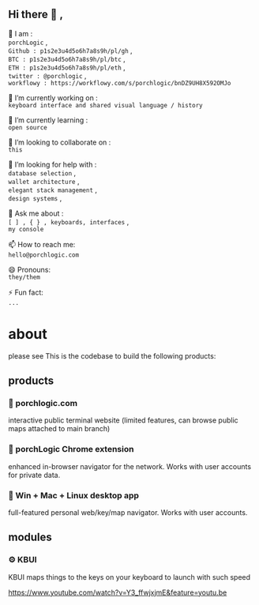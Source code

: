 ## Hi there 👋 ,

👥 I am :  
`porchLogic` ,  
`Github : p1s2e3u4d5o6h7a8s9h/pl/gh` ,  
`BTC : p1s2e3u4d5o6h7a8s9h/pl/btc` ,  
`ETH : p1s2e3u4d5o6h7a8s9h/pl/eth` ,  
`twitter : @porchlogic` ,  
`workflowy : https://workflowy.com/s/porchlogic/bnDZ9UH8X592OMJo`


🔭 I’m currently working on :  
`keyboard interface and shared visual language / history`

🌱 I’m currently learning :  
`open source`

👯 I’m looking to collaborate on :  
`this`

🤔 I’m looking for help with :  
`database selection` ,  
`wallet architecture` ,  
`elegant stack management` ,  
`design systems` ,  

💬 Ask me about :  
`[ ] , { } , keyboards, interfaces` ,  
`my console`

📫 How to reach me:  
`hello@porchlogic.com`

😄 Pronouns:  
`they/them`


⚡ Fun fact:  
`...`


# about
please see
This is the codebase to build the following products:

## products

### 💾 porchlogic.com
interactive public terminal website (limited features, can browse public maps attached to main branch)

### 💾 porchLogic Chrome extension
enhanced in-browser navigator for the network. Works with user accounts for private data.

### 💾 Win + Mac + Linux desktop app
full-featured personal web/key/map navigator. Works with user accounts.

## modules

### ⚙ KBUI
KBUI maps things
to the keys on your keyboard
to launch with such speed

https://www.youtube.com/watch?v=Y3_ffwjxjmE&feature=youtu.be

<!--
**porchlogic/porchLogic** is a ✨ _special_ ✨ repository because its `README.md` (this file) appears on your GitHub profile.
--!>
